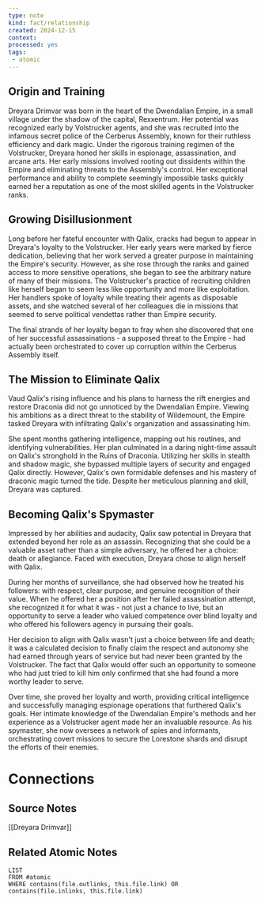 ```yaml
---
type: note
kind: fact/relationship
created: 2024-12-15
context: 
processed: yes
tags:
 - atomic
---
```

## Origin and Training
Dreyara Drimvar was born in the heart of the Dwendalian Empire, in a small village under the shadow of the capital, Rexxentrum. Her potential was recognized early by Volstrucker agents, and she was recruited into the infamous secret police of the Cerberus Assembly, known for their ruthless efficiency and dark magic. Under the rigorous training regimen of the Volstrucker, Dreyara honed her skills in espionage, assassination, and arcane arts. Her early missions involved rooting out dissidents within the Empire and eliminating threats to the Assembly's control. Her exceptional performance and ability to complete seemingly impossible tasks quickly earned her a reputation as one of the most skilled agents in the Volstrucker ranks.

## Growing Disillusionment
Long before her fateful encounter with Qalix, cracks had begun to appear in Dreyara's loyalty to the Volstrucker. Her early years were marked by fierce dedication, believing that her work served a greater purpose in maintaining the Empire's security. However, as she rose through the ranks and gained access to more sensitive operations, she began to see the arbitrary nature of many of their missions. The Volstrucker's practice of recruiting children like herself began to seem less like opportunity and more like exploitation. Her handlers spoke of loyalty while treating their agents as disposable assets, and she watched several of her colleagues die in missions that seemed to serve political vendettas rather than Empire security.

The final strands of her loyalty began to fray when she discovered that one of her successful assassinations - a supposed threat to the Empire - had actually been orchestrated to cover up corruption within the Cerberus Assembly itself. 

## The Mission to Eliminate Qalix
Vaud Qalix's rising influence and his plans to harness the rift energies and restore Draconia did not go unnoticed by the Dwendalian Empire. Viewing his ambitions as a direct threat to the stability of Wildemount, the Empire tasked Dreyara with infiltrating Qalix's organization and assassinating him.

She spent months gathering intelligence, mapping out his routines, and identifying vulnerabilities. Her plan culminated in a daring night-time assault on Qalix's stronghold in the Ruins of Draconia. Utilizing her skills in stealth and shadow magic, she bypassed multiple layers of security and engaged Qalix directly. However, Qalix's own formidable defenses and his mastery of draconic magic turned the tide. Despite her meticulous planning and skill, Dreyara was captured.

## Becoming Qalix's Spymaster
Impressed by her abilities and audacity, Qalix saw potential in Dreyara that extended beyond her role as an assassin. Recognizing that she could be a valuable asset rather than a simple adversary, he offered her a choice: death or allegiance. Faced with execution, Dreyara chose to align herself with Qalix.

During her months of surveillance, she had observed how he treated his followers: with respect, clear purpose, and genuine recognition of their value. When he offered her a position after her failed assassination attempt, she recognized it for what it was - not just a chance to live, but an opportunity to serve a leader who valued competence over blind loyalty and who offered his followers agency in pursuing their goals.

Her decision to align with Qalix wasn't just a choice between life and death; it was a calculated decision to finally claim the respect and autonomy she had earned through years of service but had never been granted by the Volstrucker. The fact that Qalix would offer such an opportunity to someone who had just tried to kill him only confirmed that she had found a more worthy leader to serve.

Over time, she proved her loyalty and worth, providing critical intelligence and successfully managing espionage operations that furthered Qalix's goals. Her intimate knowledge of the Dwendalian Empire's methods and her experience as a Volstrucker agent made her an invaluable resource. As his spymaster, she now oversees a network of spies and informants, orchestrating covert missions to secure the Lorestone shards and disrupt the efforts of their enemies.

# Connections
## Source Notes
[[Dreyara Drimvar]]

## Related Atomic Notes
```dataview
LIST
FROM #atomic
WHERE contains(file.outlinks, this.file.link) OR contains(file.inlinks, this.file.link)
```